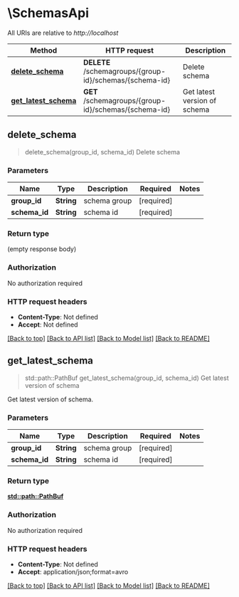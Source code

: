 # \SchemasApi

All URIs are relative to *http://localhost*

Method | HTTP request | Description
------------- | ------------- | -------------
[**delete_schema**](SchemasApi.md#delete_schema) | **DELETE** /schemagroups/{group-id}/schemas/{schema-id} | Delete schema
[**get_latest_schema**](SchemasApi.md#get_latest_schema) | **GET** /schemagroups/{group-id}/schemas/{schema-id} | Get latest version of schema



## delete_schema

> delete_schema(group_id, schema_id)
Delete schema

### Parameters


Name | Type | Description  | Required | Notes
------------- | ------------- | ------------- | ------------- | -------------
**group_id** | **String** | schema group | [required] |
**schema_id** | **String** | schema id | [required] |

### Return type

 (empty response body)

### Authorization

No authorization required

### HTTP request headers

- **Content-Type**: Not defined
- **Accept**: Not defined

[[Back to top]](#) [[Back to API list]](../README.md#documentation-for-api-endpoints) [[Back to Model list]](../README.md#documentation-for-models) [[Back to README]](../README.md)


## get_latest_schema

> std::path::PathBuf get_latest_schema(group_id, schema_id)
Get latest version of schema

Get latest version of schema.

### Parameters


Name | Type | Description  | Required | Notes
------------- | ------------- | ------------- | ------------- | -------------
**group_id** | **String** | schema group | [required] |
**schema_id** | **String** | schema id | [required] |

### Return type

[**std::path::PathBuf**](std::path::PathBuf.md)

### Authorization

No authorization required

### HTTP request headers

- **Content-Type**: Not defined
- **Accept**: application/json;format=avro

[[Back to top]](#) [[Back to API list]](../README.md#documentation-for-api-endpoints) [[Back to Model list]](../README.md#documentation-for-models) [[Back to README]](../README.md)

